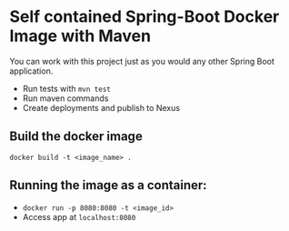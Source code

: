 # Self contained Spring-Boot Docker Image with Maven
You can work with this project just as you would any other Spring Boot application.

- Run tests with `mvn test`
- Run maven commands
- Create deployments and publish to Nexus

## Build the docker image
`docker build -t <image_name> .`

## Running the image as a container:
- `docker run -p 8080:8080 -t <image_id>`
- Access app at `localhost:8080`